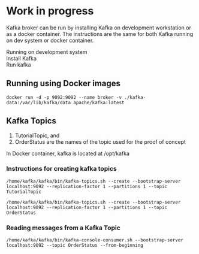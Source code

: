 # Work in progress  

Kafka broker can be run by installing Kafka on development workstation or as a docker container.  The instructions are the same for both Kafka running on dev system or docker container.  

Running on development system  
Install Kafka  
Run kafka  

## Running using Docker images  
```
docker run -d -p 9092:9092 --name broker -v ./kafka-data:/var/lib/kafka/data apache/kafka:latest  
```

## Kafka Topics  
1. TutorialTopic, and
1. OrderStatus are the names of the topic used for the proof of concept  

In Docker container, kafka is located at /opt/kafka  

### Instructions for creating kafka topics  
```
/home/kafka/kafka/bin/kafka-topics.sh --create --bootstrap-server localhost:9092 --replication-factor 1 --partitions 1 --topic TutorialTopic 

/home/kafka/kafka/bin/kafka-topics.sh --create --bootstrap-server localhost:9092 --replication-factor 1 --partitions 1 --topic OrderStatus  
```

### Reading messages from a Kafka Topic  
```
/home/kafka/kafka/bin/kafka-console-consumer.sh --bootstrap-server localhost:9092 --topic OrderStatus --from-beginning   
```
